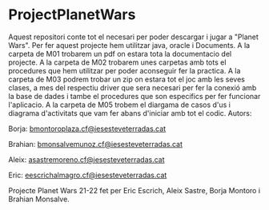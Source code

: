 # ProjectPlanetWars
Aquest repositori conte tot el necesari per poder descargar i jugar a "Planet Wars".
Per fer aquest projecte hem utilitzar java, oracle i Documents.
A la carpeta de M01 trobarem un pdf on estara tota la documentacio del projecte.
A la carpeta de M02 trobarem unes carpetas amb tots el procedures que hem utilitzar per poder aconseguir fer la practica.
A la carpeta de M03 podrem trobar un zip on estara tot el joc amb les seves clases, a mes del respectiu driver que sera necesari per fer la conexió amb la base de dades i tambe el procedures que son especifics per fer funcionar l'aplicacio.
A la carpeta de M05 trobem el diargama de casos d'us i diagrama d'activitats que vam fer abans d'iniciar amb tot el codic.
Autors:

Borja: bmontoroplaza.cf@iesesteveterradas.cat

Brahian: bmonsalvemunoz.cf@iesesteveterradas.cat

Aleix: asastremoreno.cf@iesesteveterradas.cat

Eric: eescrichalmagro.cf@iesesteveterradas.cat

Projecte Planet Wars 21-22 fet per Eric Escrich, Aleix Sastre, Borja Montoro i Brahian Monsalve.
